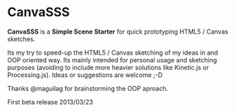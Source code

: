 CanvaSSS
========

**CanvaSSS** is a **Simple Scene Starter** for quick prototyping HTML5 / Canvas sketches.

Its my try to speed-up the HTML5 / Canvas sketching of my ideas in and OOP oriented way. Its mainly intended for personal usage and sketching purposes (avoiding to include more heavier solutions like Kinetic.js or Processing.js). Ideas or suggestions are welcome ;-D

Thanks @maguilag for brainstorming the OOP aproach.

First beta release 2013/03/23
